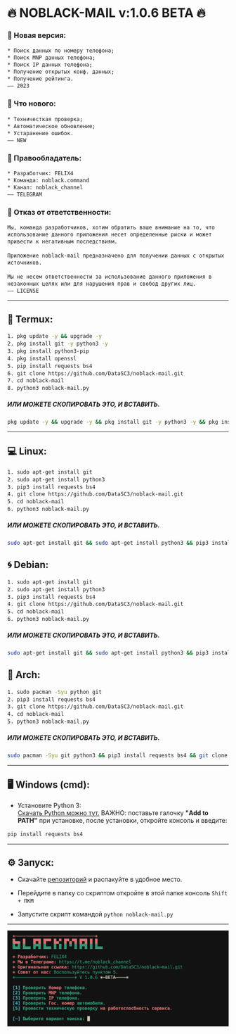 <meta property="og:title" content="noblack-mail">
<meta property="og:description" content="Поисковой сервис данных, по номеру телефона. От команды «NOBLACK».">
<meta property="og:image" content="src/banner.png">
<meta name="author" content="FELIX4">
<meta name="keywords" content="noblack-mail, поиск по номеру телефона, пробив">

# 🔥 **NOBLACK-MAIL v:1.0.6** BETA 🔥

### **🔖 Новая версия:**
    * Поиск данных по номеру телефона;
    * Поиск MNP данных телефона;
    * Поиск IP данных телефона;
    * Получение открытых конф. данных;
    * Получение рейтинга.
    —— 2023

### **🌟 Что нового:**
    * Техничесткая проверка;
    * Автоматическое обновление;
    * Устаранение ошибок.
    —— NEW

### **💼 Правообладатель:**
    * Разработчик: FELIX4
    * Команда: noblack.command
    * Канал: noblack_channel
    —— TELEGRAM

### **📑 Отказ от ответственности:**
    Мы, команда разработчиков, хотим обратить ваше внимание на то, что использование данного приложения несет определенные риски и может привести к негативным последствиям.

    Приложение noblack-mail предназначено для получении данных с открытых источников.

    Мы не несем ответственности за использование данного приложения в незаконных целях или для нарушения прав и свобод других лиц.
    —— LICENSE

---
## **📱 Termux:**
```Bash
1. pkg update -y && upgrade -y
2. pkg install git -y python3 -y
3. pkg install python3-pip
4. pkg install openssl
5. pip install requests bs4 
6. git clone https://github.com/DataSC3/noblack-mail.git
7. cd noblack-mail
8. python3 noblack-mail.py
```

##### ИЛИ МОЖЕТЕ СКОПИРОВАТЬ ЭТО, И ВСТАВИТЬ. 
```Bash
pkg update -y && upgrade -y && pkg install git -y python3 -y && pkg install python3-pip && pkg install openssl && pip install requests bs4 && git clone https://github.com/DataSC3/noblack-mail.git && cd noblack-mail && python3 noblack-mail.py
```
---
## **💻 Linux:**
```Bash
1. sudo apt-get install git 
2. sudo apt-get install python3
3. pip3 install requests bs4 
4. git clone https://github.com/DataSC3/noblack-mail.git
5. cd noblack-mail
6. python3 noblack-mail.py
```

##### ИЛИ МОЖЕТЕ СКОПИРОВАТЬ ЭТО, И ВСТАВИТЬ. 
```Bash
sudo apt-get install git && sudo apt-get install python3 && pip3 install requests bs4 && git clone https://github.com/DataSC3/noblack-mail.git && cd noblack-mail && python3 noblack-mail.py
```

## **🌀 Debian:**
```Bash
1. sudo apt-get install git 
2. sudo apt-get install python3
3. pip3 install requests bs4 
4. git clone https://github.com/DataSC3/noblack-mail.git
5. cd noblack-mail
6. python3 noblack-mail.py
```

##### ИЛИ МОЖЕТЕ СКОПИРОВАТЬ ЭТО, И ВСТАВИТЬ. 
```Bash
sudo apt-get install git && sudo apt-get install python3 && pip3 install requests bs4 && git clone https://github.com/DataSC3/noblack-mail.git && cd noblack-mail && python3 noblack-mail.py
```

## **👾 Arch:**
```Bash
1. sudo pacman -Syu python git
2. pip3 install requests bs4
3. git clone https://github.com/DataSC3/noblack-mail.git
4. cd noblack-mail
5. python3 noblack-mail.py
```

##### ИЛИ МОЖЕТЕ СКОПИРОВАТЬ ЭТО, И ВСТАВИТЬ.
```Bash
sudo pacman -Syu git python3 && pip3 install requests bs4 && git clone https://github.com/DataSC3/noblack-mail.git && cd noblack-mail && python3 noblack-mail.py
```

---
## **🖥 Windows (cmd):**
- Установите Python 3:\
[Скачать Python можно тут.](https://www.python.org/downloads/)  ВАЖНО: поставьте галочку **"Add to PATH"** при установке, после установки, откройте консоль и введите:

```Bash
pip install requests bs4
```
---

## **⚙️ Запуск:**
- Скачайте [репозиторий](https://github.com/DataSC3/noblack-mail/archive/master.zip) и распакуйте в удобное место.

- Перейдите в папку со скриптом откройте в этой папке консоль `Shift + ПКМ`
- Запустите скрипт командой `python noblack-mail.py`

---
<img src="src/banner.png" alt="Баннер главного меню софта.">
